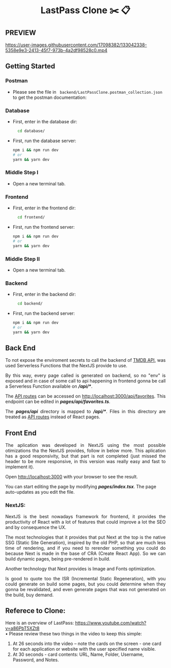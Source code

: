 <h1 align="center">
    <span>LastPass Clone  ✂️ 📋</span>
</h1>

## PREVIEW

https://user-images.githubusercontent.com/17098382/133042338-5358e9e3-2413-45f7-973b-4a2df98528c0.mp4

## Getting Started


### Postman

- Please see the file in ``` backend/LastPassClone.postman_collection.json``` to get the postman documentation:

### Database

- First, enter in the database dir:

  ```bash
    cd database/
  ```

- First, run the database server:

    ```bash
    npm i && npm run dev
    # or
    yarn && yarn dev
    ```

### Middle Step I

- Open a new terminal tab.

### Frontend

- First, enter in the frontend dir:

  ```bash
    cd frontend/
  ```

- First, run the frontend server:

    ```bash
    npm i && npm run dev
    # or
    yarn && yarn dev
    ```

### Middle Step II

- Open a new terminal tab.

### Backend

- First, enter in the backend dir:

  ```bash
    cd backend/
  ```

- First, run the backend server:

    ```bash
    npm i && npm run dev
    # or
    yarn && yarn dev
    ```

## Back End

<p align="justify">
To not expose the enviroment secrets to call the backend of <a href="https://developers.themoviedb.org/4/getting-started/authorization">TMDB API</a>, was used Serverless Functions that the NextJS provide to use.
<p align="justify">
By this way, every page called is generated on backend, so no "env" is exposed and in case of some call to api happening in frontend gonna be call a Serverless Function available on <strong><i>/api/*</i></strong>.
</p>
<p align="justify">
The <a href="https://nextjs.org/docs/api-routes/introduction">API routes</a> can be accessed on <a href="http://localhost:3000/api/favorites">http://localhost:3000/api/favorites</a>. This endpoint can be edited in <strong><i>pages/api/favorites.ts</i></strong>.
</p>
<p align="justify">
The <strong><i>pages/api</i></strong> directory is mapped to <strong><i>/api/*</i></strong>. Files in this directory are treated as <a href="https://nextjs.org/docs/api-routes/introduction">API routes</a> instead of React pages.
</p>

## Front End

<p align="justify">
The aplication was developed in NextJS using the most possible otimizations tha the NextJS provides, follow in below more. This aplication has a good responsivity, but that part is not completed (just missed the header to be more responsive, in this version was really easy and fast to implement it).
</p>
<p align="justify">
Open <a href="http://localhost:3000">http://localhost:3000</a> with your browser to see the result.
<p align="justify">
</p>
You can start editing the page by modifying <strong><i>pages/index.tsx</i></strong>. The page auto-updates as you edit the file.
</p>

### NextJS:

<p align="justify">
NextJS is the best nowadays framework for frontend, it provides the productivity of React with a lot of features that could improve a lot the SEO and by consequence the UX.
</p>
<p align="justify">
The most technologies that it provides that put Next at the top is the native SSG (Static Site Generation), inspired by the old PHP, so that are much less time of rendering, and if you need to rerender something you could do because Next is made in the base of CRA (Create React App). So we can build dynamic pages, being pre-rendered in build.
</p>
<p align="justify">
Another technology that Next provides is Image and Fonts optimization.
</p>
<p align="justify">
Is good to quote too the ISR (Incremental Static Regeneration), with you could generate on build some pages, but you could determine when they gonna be revalidated, and even generate pages that was not generated on the build, buy demand.
</p>

## Referece to Clone:

Here is an overview of LastPass: https://www.youtube.com/watch?v=a86PbT5XZt8  
• Please review these two things in the video to keep this simple:
1.  At 26 seconds into the video – note the cards on the screen  - one card for each application or website with the user specified name visible.
2.  At 30 seconds - card contents: URL, Name, Folder, Username, Password, and Notes.